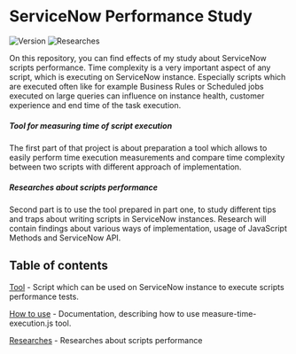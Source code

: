 # ServiceNow Performance Study
![Version](https://img.shields.io/badge/tool--version-1.0.0-brightgreen)
![Researches](https://img.shields.io/badge/Researches-1-blue)

On this repository, you can find effects of my study about ServiceNow scripts performance. Time complexity is a very important aspect of any script, which is executing on ServiceNow instance. Especially scripts which are executed often like for example Business Rules or Scheduled jobs executed on large queries can influence on instance health, customer experience and end time of the task execution.

##### Tool for measuring time of script execution

The first part of that project is about preparation a tool which allows to easily perform time execution measurements and compare time complexity between two scripts with different approach of implementation.

##### Researches about scripts performance

Second part is to use the tool prepared in part one, to study different tips and traps about writing scripts in ServiceNow instances. Research will contain findings about various ways of implementation, usage of JavaScript Methods and ServiceNow API.

## Table of contents

[Tool](scripts/measure-time-execution.js) - Script which can be used on ServiceNow instance to execute scripts performance tests.

[How to use](scripts/readme.md) - Documentation, describing how to use measure-time-execution.js tool.

[Researches](/researches) - Researches about scripts performance
